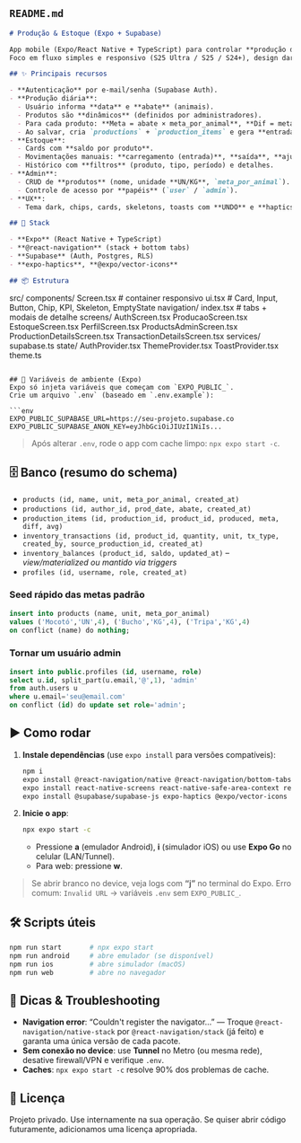 ## `README.md`

```markdown
# Produção & Estoque (Expo + Supabase)

App mobile (Expo/React Native + TypeScript) para controlar **produção diária** e **estoque** de produtos de abate.
Foco em fluxo simples e responsivo (S25 Ultra / S25 / S24+), design dark inspirado no Reddit, microinterações (haptics), e dados dinâmicos do Supabase.

## ✨ Principais recursos

- **Autenticação** por e-mail/senha (Supabase Auth).
- **Produção diária**:
  - Usuário informa **data** e **abate** (animais).
  - Produtos são **dinâmicos** (definidos por administradores).
  - Para cada produto: **Meta = abate × meta_por_animal**, **Dif = meta − produção**, **Média = produção ÷ abate** (tudo em tempo real).
  - Ao salvar, cria `productions` + `production_items` e gera **entrada automática no estoque**.
- **Estoque**:
  - Cards com **saldo por produto**.
  - Movimentações manuais: **carregamento (entrada)**, **saída**, **ajuste**, **transferência**, **venda**.
  - Histórico com **filtros** (produto, tipo, período) e detalhes.
- **Admin**:
  - CRUD de **produtos** (nome, unidade **UN/KG**, `meta_por_animal`).
  - Controle de acesso por **papéis** (`user` / `admin`).
- **UX**:
  - Tema dark, chips, cards, skeletons, toasts com **UNDO** e **haptics**.

## 🧱 Stack

- **Expo** (React Native + TypeScript)
- **@react-navigation** (stack + bottom tabs)
- **Supabase** (Auth, Postgres, RLS)
- **expo-haptics**, **@expo/vector-icons**

## 📦 Estrutura
```

src/
components/
Screen.tsx # container responsivo
ui.tsx # Card, Input, Button, Chip, KPI, Skeleton, EmptyState
navigation/
index.tsx # tabs + modais de detalhe
screens/
AuthScreen.tsx
ProducaoScreen.tsx
EstoqueScreen.tsx
PerfilScreen.tsx
ProductsAdminScreen.tsx
ProductionDetailsScreen.tsx
TransactionDetailsScreen.tsx
services/
supabase.ts
state/
AuthProvider.tsx
ThemeProvider.tsx
ToastProvider.tsx
theme.ts

````

## 🔐 Variáveis de ambiente (Expo)
Expo só injeta variáveis que começam com `EXPO_PUBLIC_`.
Crie um arquivo `.env` (baseado em `.env.example`):

```env
EXPO_PUBLIC_SUPABASE_URL=https://seu-projeto.supabase.co
EXPO_PUBLIC_SUPABASE_ANON_KEY=eyJhbGciOiJIUzI1NiIs...
````

> Após alterar `.env`, rode o app com cache limpo: `npx expo start -c`.

## 🗄️ Banco (resumo do schema)

- `products (id, name, unit, meta_por_animal, created_at)`
- `productions (id, author_id, prod_date, abate, created_at)`
- `production_items (id, production_id, product_id, produced, meta, diff, avg)`
- `inventory_transactions (id, product_id, quantity, unit, tx_type, created_by, source_production_id, created_at)`
- `inventory_balances (product_id, saldo, updated_at)` – _view/materialized ou mantido via triggers_
- `profiles (id, username, role, created_at)`

### Seed rápido das metas padrão

```sql
insert into products (name, unit, meta_por_animal)
values ('Mocotó','UN',4), ('Bucho','KG',4), ('Tripa','KG',4)
on conflict (name) do nothing;
```

### Tornar um usuário **admin**

```sql
insert into public.profiles (id, username, role)
select u.id, split_part(u.email,'@',1), 'admin'
from auth.users u
where u.email='seu@email.com'
on conflict (id) do update set role='admin';
```

## ▶️ Como rodar

1. **Instale dependências** (use `expo install` para versões compatíveis):

   ```bash
   npm i
   expo install @react-navigation/native @react-navigation/bottom-tabs @react-navigation/stack
   expo install react-native-screens react-native-safe-area-context react-native-gesture-handler
   expo install @supabase/supabase-js expo-haptics @expo/vector-icons
   ```

2. **Inicie o app**:

   ```bash
   npx expo start -c
   ```

   - Pressione **a** (emulador Android), **i** (simulador iOS) ou use **Expo Go** no celular (LAN/Tunnel).
   - Para web: pressione **w**.

> Se abrir branco no device, veja logs com **“j”** no terminal do Expo.
> Erro comum: `Invalid URL` → variáveis `.env` sem `EXPO_PUBLIC_`.

## 🛠️ Scripts úteis

```bash
npm run start       # npx expo start
npm run android     # abre emulador (se disponível)
npm run ios         # abre simulador (macOS)
npm run web         # abre no navegador
```

## 🧩 Dicas & Troubleshooting

- **Navigation error**: “Couldn't register the navigator…”
  — Troque `@react-navigation/native-stack` por `@react-navigation/stack` (já feito) e garanta uma única versão de cada pacote.
- **Sem conexão no device**: use **Tunnel** no Metro (ou mesma rede), desative firewall/VPN e verifique `.env`.
- **Caches**: `npx expo start -c` resolve 90% dos problemas de cache.

## 📜 Licença

Projeto privado. Use internamente na sua operação.
Se quiser abrir código futuramente, adicionamos uma licença apropriada.
